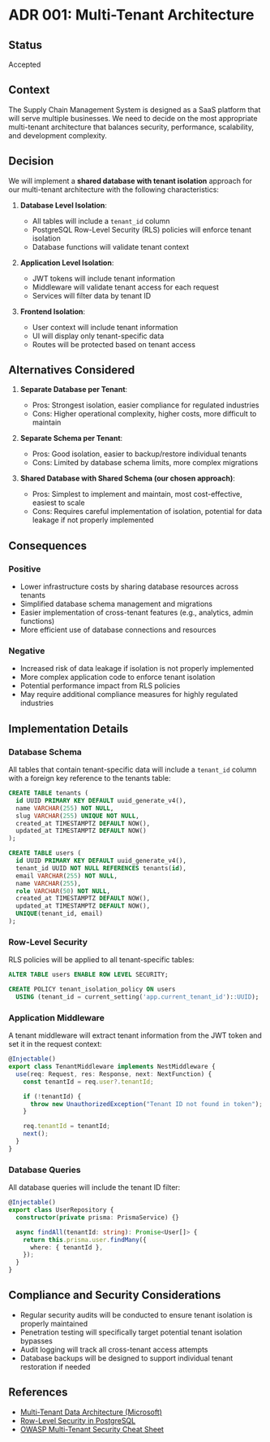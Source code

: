 # ADR 001: Multi-Tenant Architecture

## Status

Accepted

## Context

The Supply Chain Management System is designed as a SaaS platform that will serve multiple businesses. We need to decide on the most appropriate multi-tenant architecture that balances security, performance, scalability, and development complexity.

## Decision

We will implement a **shared database with tenant isolation** approach for our multi-tenant architecture with the following characteristics:

1. **Database Level Isolation**:

   - All tables will include a `tenant_id` column
   - PostgreSQL Row-Level Security (RLS) policies will enforce tenant isolation
   - Database functions will validate tenant context

2. **Application Level Isolation**:

   - JWT tokens will include tenant information
   - Middleware will validate tenant access for each request
   - Services will filter data by tenant ID

3. **Frontend Isolation**:
   - User context will include tenant information
   - UI will display only tenant-specific data
   - Routes will be protected based on tenant access

## Alternatives Considered

1. **Separate Database per Tenant**:

   - Pros: Strongest isolation, easier compliance for regulated industries
   - Cons: Higher operational complexity, higher costs, more difficult to maintain

2. **Separate Schema per Tenant**:

   - Pros: Good isolation, easier to backup/restore individual tenants
   - Cons: Limited by database schema limits, more complex migrations

3. **Shared Database with Shared Schema (our chosen approach)**:
   - Pros: Simplest to implement and maintain, most cost-effective, easiest to scale
   - Cons: Requires careful implementation of isolation, potential for data leakage if not properly implemented

## Consequences

### Positive

- Lower infrastructure costs by sharing database resources across tenants
- Simplified database schema management and migrations
- Easier implementation of cross-tenant features (e.g., analytics, admin functions)
- More efficient use of database connections and resources

### Negative

- Increased risk of data leakage if isolation is not properly implemented
- More complex application code to enforce tenant isolation
- Potential performance impact from RLS policies
- May require additional compliance measures for highly regulated industries

## Implementation Details

### Database Schema

All tables that contain tenant-specific data will include a `tenant_id` column with a foreign key reference to the tenants table:

```sql
CREATE TABLE tenants (
  id UUID PRIMARY KEY DEFAULT uuid_generate_v4(),
  name VARCHAR(255) NOT NULL,
  slug VARCHAR(255) UNIQUE NOT NULL,
  created_at TIMESTAMPTZ DEFAULT NOW(),
  updated_at TIMESTAMPTZ DEFAULT NOW()
);

CREATE TABLE users (
  id UUID PRIMARY KEY DEFAULT uuid_generate_v4(),
  tenant_id UUID NOT NULL REFERENCES tenants(id),
  email VARCHAR(255) NOT NULL,
  name VARCHAR(255),
  role VARCHAR(50) NOT NULL,
  created_at TIMESTAMPTZ DEFAULT NOW(),
  updated_at TIMESTAMPTZ DEFAULT NOW(),
  UNIQUE(tenant_id, email)
);
```

### Row-Level Security

RLS policies will be applied to all tenant-specific tables:

```sql
ALTER TABLE users ENABLE ROW LEVEL SECURITY;

CREATE POLICY tenant_isolation_policy ON users
  USING (tenant_id = current_setting('app.current_tenant_id')::UUID);
```

### Application Middleware

A tenant middleware will extract tenant information from the JWT token and set it in the request context:

```typescript
@Injectable()
export class TenantMiddleware implements NestMiddleware {
  use(req: Request, res: Response, next: NextFunction) {
    const tenantId = req.user?.tenantId;

    if (!tenantId) {
      throw new UnauthorizedException("Tenant ID not found in token");
    }

    req.tenantId = tenantId;
    next();
  }
}
```

### Database Queries

All database queries will include the tenant ID filter:

```typescript
@Injectable()
export class UserRepository {
  constructor(private prisma: PrismaService) {}

  async findAll(tenantId: string): Promise<User[]> {
    return this.prisma.user.findMany({
      where: { tenantId },
    });
  }
}
```

## Compliance and Security Considerations

- Regular security audits will be conducted to ensure tenant isolation is properly maintained
- Penetration testing will specifically target potential tenant isolation bypasses
- Audit logging will track all cross-tenant access attempts
- Database backups will be designed to support individual tenant restoration if needed

## References

- [Multi-Tenant Data Architecture (Microsoft)](https://docs.microsoft.com/en-us/azure/architecture/guide/multitenant/considerations/data-considerations)
- [Row-Level Security in PostgreSQL](https://www.postgresql.org/docs/current/ddl-rowsecurity.html)
- [OWASP Multi-Tenant Security Cheat Sheet](https://cheatsheetseries.owasp.org/cheatsheets/Multitenancy_Security_Cheat_Sheet.html)
